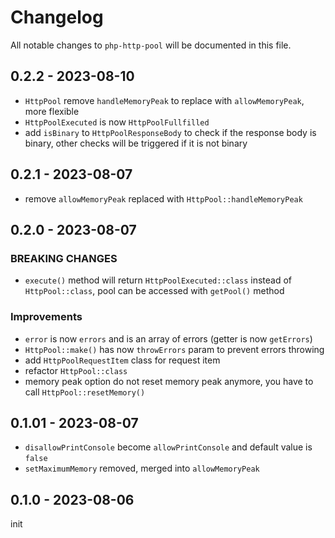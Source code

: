 # Changelog

All notable changes to `php-http-pool` will be documented in this file.

## 0.2.2 - 2023-08-10

- `HttpPool` remove `handleMemoryPeak` to replace with `allowMemoryPeak`, more flexible
- `HttpPoolExecuted` is now `HttpPoolFullfilled`
- add `isBinary` to `HttpPoolResponseBody` to check if the response body is binary, other checks will be triggered if it is not binary

## 0.2.1 - 2023-08-07

- remove `allowMemoryPeak` replaced with `HttpPool::handleMemoryPeak`

## 0.2.0 - 2023-08-07

### BREAKING CHANGES

- `execute()` method will return `HttpPoolExecuted::class` instead of `HttpPool::class`, pool can be accessed with `getPool()` method

### Improvements

- `error` is now `errors` and is an array of errors (getter is now `getErrors`)
- `HttpPool::make()` has now `throwErrors` param to prevent errors throwing
- add `HttpPoolRequestItem` class for request item
- refactor `HttpPool::class`
- memory peak option do not reset memory peak anymore, you have to call `HttpPool::resetMemory()`

## 0.1.01 - 2023-08-07

- `disallowPrintConsole` become `allowPrintConsole` and default value is `false`
- `setMaximumMemory` removed, merged into `allowMemoryPeak`

## 0.1.0 - 2023-08-06

init
